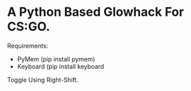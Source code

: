 # A Python Based Glowhack For CS:GO.
Requirements:
* PyMem (pip install pymem)
* Keyboard (pip install keyboard


Toggle Using Right-Shift.
